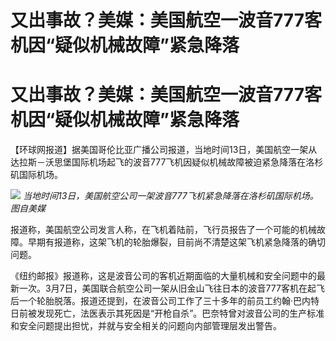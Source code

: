 # 又出事故？美媒：美国航空一波音777客机因“疑似机械故障”紧急降落

# 又出事故？美媒：美国航空一波音777客机因“疑似机械故障”紧急降落

【环球网报道】据美国哥伦比亚广播公司报道，当地时间13日，美国航空一架从达拉斯－沃思堡国际机场起飞的波音777飞机因疑似机械故障被迫紧急降落在洛杉矶国际机场。

![](https://inews.gtimg.com/om_bt/OxAC__hwRRyiodvIy84mtsrZ1YTpQEvjAgI_g4YcGWm7cAA/1000)
_当地时间13日，美国航空公司一架波音777飞机紧急降落在洛杉矶国际机场。图自美媒_

报道称，美国航空公司发言人称，在飞机着陆前，飞行员报告了一个可能的机械故障。早期有报道称，这架飞机的轮胎爆裂，目前尚不清楚这架飞机紧急降落的确切问题。

《纽约邮报》报道称，这是波音公司的客机近期面临的大量机械和安全问题中的最新一次。3月7日，美国联合航空公司一架从旧金山飞往日本的波音777客机在起飞后一个轮胎脱落。报道还提到，在波音公司工作了三十多年的前员工约翰·巴内特日前被发现死亡，法医表示其死因是“开枪自杀”。巴奈特曾对波音公司的生产标准和安全问题提出担忧，并就与安全相关的问题向内部管理层发出警告。

